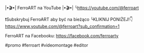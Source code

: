 |•🎬•| FerroART na YouTube |•🎬•|
╰https://youtube.com/@ferroart

❗Subskrybuj FerroART aby być na bieżąco
╰KLIKNIJ PONIŻEJ!👇https://www.youtube.com/@ferroart?sub_confirmation=1

 FerroART na Facebooku:
 https://facebook.com/ferroarty

#promo #ferroart #videomontage #editor 
 
